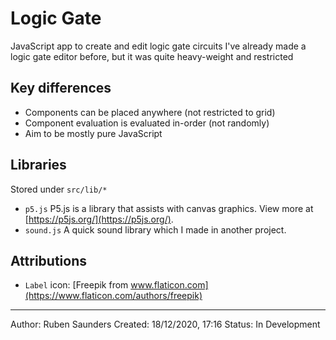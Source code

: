 # Logic Gate

JavaScript app to create and edit logic gate circuits
I've already made a logic gate editor before, but it was quite heavy-weight and restricted

## Key differences

- Components can be placed anywhere (not restricted to grid)
- Component evaluation is evaluated in-order (not randomly)
- Aim to be mostly pure JavaScript

## Libraries

Stored under `src/lib/*`

- `p5.js` P5.js is a library that assists with canvas graphics. View more at [https://p5js.org/](https://p5js.org/).
- `sound.js` A quick sound library which I made in another project.

## Attributions

- `Label` icon: [Freepik from www.flaticon.com](https://www.flaticon.com/authors/freepik)

---

Author: Ruben Saunders
Created: 18/12/2020, 17:16
Status: In Development
